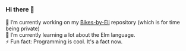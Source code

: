 ### Hi there 👋
🔭 I’m currently working on my [Bikes-by-Eli](https://github.com/lishaduck/Bikes-By-Eli) repository (which is for time being private)  
🌱 I’m currently learning a lot about the Elm language.  
⚡ Fun fact: Programming is cool. It's a fact now.  

<!--
**lishaduck/lishaduck** is a ✨ _special_ ✨ repository because its `README.md` (this file) appears on your GitHub profile.

Here are some ideas to get you started:

- 👯 I’m looking to collaborate on ...
- 🤔 I’m looking for help with ...
- 💬 Ask me about ...
- 📫 How to reach me: ...
- 😄 Pronouns: ...
-->
